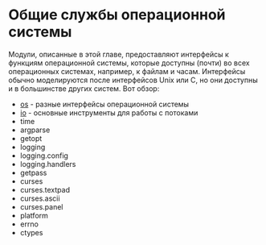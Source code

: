 # Общие службы операционной системы

Модули, описанные в этой главе, предоставляют интерфейсы к функциям операционной системы, которые доступны \(почти\) во всех операционных системах, например, к файлам и часам. Интерфейсы обычно моделируются после интерфейсов Unix или C, но они доступны и в большинстве других систем. Вот обзор:

* [os](os/) - разные интерфейсы операционной системы
* [io](io/) - основные инструменты для работы с потоками
* time
* argparse
* getopt
* logging
* logging.config
* logging.handlers
* getpass
* curses
* curses.textpad
* curses.ascii
* curses.panel
* platform
* errno
* ctypes

